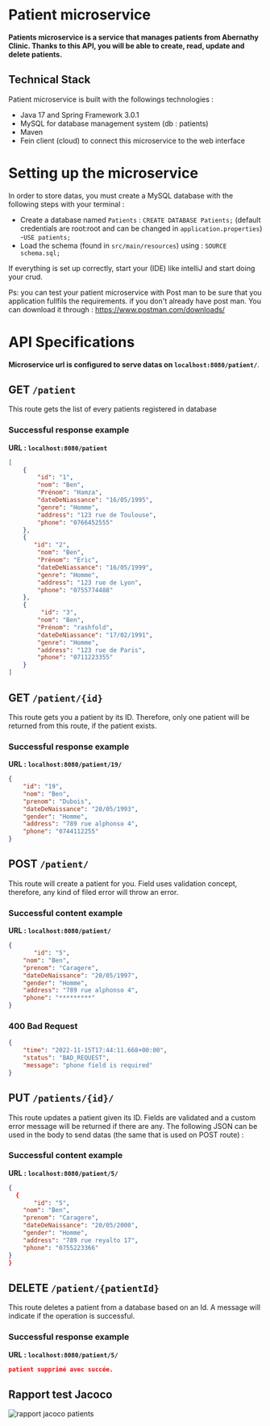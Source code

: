 # Patient microservice

**Patients microservice is a service that manages patients from Abernathy Clinic.
Thanks to this API, you will be able to create, read, update and delete  patients.**

## Technical Stack
Patient microservice is built with the followings technologies :
- Java 17 and Spring Framework 3.0.1
- MySQL for database management system (db : patients)
- Maven
- Fein client (cloud) to connect this microservice to the web interface


# Setting up the microservice
In order to store datas, you must create a MySQL database with the following steps with your terminal :
- Create a database named `Patients` : `CREATE DATABASE Patients;` (default credentials are root:root and can be changed in `application.properties`)
-`USE patients;`
- Load the schema (found in `src/main/resources`) using : `SOURCE schema.sql;`

If everything is set up correctly, start your (IDE) like intelliJ and start doing your crud.

Ps: you can test your patient microservice with Post man to be sure that you application fullfils the requirements.
if you don't already have post man. You can download it through : https://www.postman.com/downloads/

# API Specifications
**Microservice url is configured to serve datas on `localhost:8080/patient/`**.

## **GET `/patient`**
This route gets the list of every patients registered in database

### **Successful response example**
**URL : `localhost:8080/patient`**
```json
[
    {
        "id": "1",
        "nom": "Ben",
        "Prénom": "Hamza",
        "dateDeNiassance": "16/05/1995",
        "genre": "Homme",
        "address": "123 rue de Toulouse",
        "phone": "0766452555"
    },
    {
       "id": "2",
        "nom": "Ben",
        "Prénom": "Eric",
        "dateDeNiassance": "16/05/1999",
        "genre": "Homme",
        "address": "123 rue de Lyon",
        "phone": "0755774488"
    },
    {
         "id": "3",
        "nom": "Ben",
        "Prénom": "rashfold",
        "dateDeNiassance": "17/02/1991",
        "genre": "Homme",
        "address": "123 rue de Paris",
        "phone": "0711223355"
    }
]
```

## **GET `/patient/{id}`**
This route gets you a patient by its ID. Therefore, only one patient will be returned from this route, if the patient exists.

### **Successful response example**
**URL : `localhost:8080/patient/19/`**
```json
{
    "id": "19",
    "nom": "Ben",
    "prenom": "Dubois",
    "dateDeNaissance": "20/05/1993",
    "gender": "Homme",
    "address": "789 rue alphonso 4",
    "phone": "0744112255"
}
```

## **POST `/patient/`**
This route will create a patient for you. Field uses validation concept, therefore, any kind of filed error will throw an error.  

### **Successful content example**
**URL : `localhost:8080/patient/`**
```json
{
       "id": "5",
    "nom": "Ben",
    "prenom": "Caragere",
    "dateDeNaissance": "20/05/1997",
    "gender": "Homme",
    "address": "789 rue alphonso 4",
    "phone": "*********"
}
```

### **400 Bad Request**
```json
{
    "time": "2022-11-15T17:44:11.668+00:00",
    "status": "BAD_REQUEST",
    "message": "phone field is required"
}
```

## **PUT `/patients/{id}/`**
This route updates a patient given its ID. Fields are validated and a custom error message will be returned if there are any. The following JSON can be used in the body to send datas (the same that is used on POST route) :

### **Successful content example**
**URL : `localhost:8080/patient/5/`**
```json
{
  {
       "id": "5",
    "nom": "Ben",
    "prenom": "Caragere",
    "dateDeNaissance": "20/05/2000",
    "gender": "Homme",
    "address": "789 rue reyalto 17",
    "phone": "0755223366"
}
}
```


## **DELETE `/patient/{patientId}`**
This route deletes a patient from a database based on an Id. 
A message will indicate if the operation is successful.

### **Successful response example**
**URL : `localhost:8080/patient/5/`**
```json
patient supprimé avec succée.
```


## Rapport test Jacoco 

![rapport jacoco patients](https://github.com/HamzaBenalia/patients-Micro-Service/assets/99022185/82108af7-26ee-459f-9944-7f66eb1854b2)

